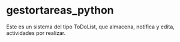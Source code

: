 # gestortareas_python
Este es un sistema del tipo ToDoList, que almacena, notifica y edita, actividades por realizar.
